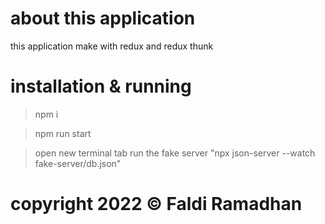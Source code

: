 # about this application

this application make with redux and redux thunk 

# installation & running

> npm i

> npm run start 

> open new terminal tab run the fake server "npx json-server --watch fake-server/db.json"

<h1> copyright 2022 &copy; Faldi Ramadhan  </h1> 